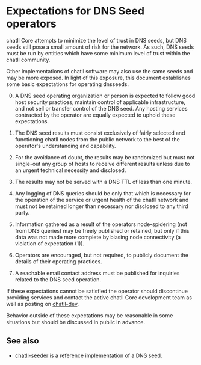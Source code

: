 Expectations for DNS Seed operators
====================================

chatll Core attempts to minimize the level of trust in DNS seeds,
but DNS seeds still pose a small amount of risk for the network.
As such, DNS seeds must be run by entities which have some minimum
level of trust within the chatll community.

Other implementations of chatll software may also use the same
seeds and may be more exposed. In light of this exposure, this
document establishes some basic expectations for operating dnsseeds.

0. A DNS seed operating organization or person is expected to follow good
host security practices, maintain control of applicable infrastructure,
and not sell or transfer control of the DNS seed. Any hosting services
contracted by the operator are equally expected to uphold these expectations.

1. The DNS seed results must consist exclusively of fairly selected and
functioning chatll nodes from the public network to the best of the
operator's understanding and capability.

2. For the avoidance of doubt, the results may be randomized but must not
single-out any group of hosts to receive different results unless due to an
urgent technical necessity and disclosed.

3. The results may not be served with a DNS TTL of less than one minute.

4. Any logging of DNS queries should be only that which is necessary
for the operation of the service or urgent health of the chatll
network and must not be retained longer than necessary nor disclosed
to any third party.

5. Information gathered as a result of the operators node-spidering
(not from DNS queries) may be freely published or retained, but only
if this data was not made more complete by biasing node connectivity
(a violation of expectation (1)).

6. Operators are encouraged, but not required, to publicly document the
details of their operating practices.

7. A reachable email contact address must be published for inquiries
related to the DNS seed operation.

If these expectations cannot be satisfied the operator should
discontinue providing services and contact the active chatll
Core development team as well as posting on
[chatll-dev](https://groups.google.com/forum/#!forum/chatll-dev).

Behavior outside of these expectations may be reasonable in some
situations but should be discussed in public in advance.

See also
----------
- [chatll-seeder](https://github.com/pooler/chatll-seeder) is a reference implementation of a DNS seed.
